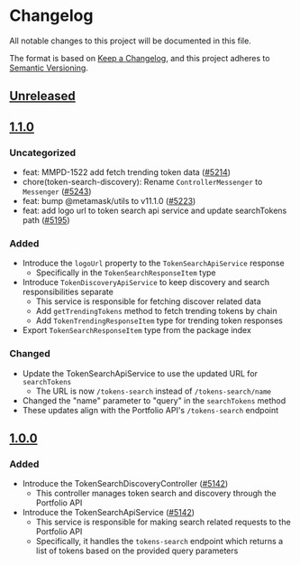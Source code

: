 # Changelog

All notable changes to this project will be documented in this file.

The format is based on [Keep a Changelog](https://keepachangelog.com/en/1.0.0/),
and this project adheres to [Semantic Versioning](https://semver.org/spec/v2.0.0.html).

## [Unreleased]

## [1.1.0]

### Uncategorized

- feat: MMPD-1522 add fetch trending token data ([#5214](https://github.com/MetaMask/core/pull/5214))
- chore(token-search-discovery): Rename `ControllerMessenger` to `Messenger` ([#5243](https://github.com/MetaMask/core/pull/5243))
- feat: bump @metamask/utils to v11.1.0 ([#5223](https://github.com/MetaMask/core/pull/5223))
- feat: add logo url to token search api service and update searchTokens path ([#5195](https://github.com/MetaMask/core/pull/5195))

### Added

- Introduce the `logoUrl` property to the `TokenSearchApiService` response
  - Specifically in the `TokenSearchResponseItem` type
- Introduce `TokenDiscoveryApiService` to keep discovery and search responsibilities separate
  - This service is responsible for fetching discover related data
  - Add `getTrendingTokens` method to fetch trending tokens by chain
  - Add `TokenTrendingResponseItem` type for trending token responses
- Export `TokenSearchResponseItem` type from the package index

### Changed

- Update the TokenSearchApiService to use the updated URL for `searchTokens`
  - The URL is now `/tokens-search` instead of `/tokens-search/name`
- Changed the "name" parameter to "query" in the `searchTokens` method
- These updates align with the Portfolio API's `/tokens-search` endpoint

## [1.0.0]

### Added

- Introduce the TokenSearchDiscoveryController ([#5142](https://github.com/MetaMask/core/pull/5142/))
  - This controller manages token search and discovery through the Portfolio API
- Introduce the TokenSearchApiService ([#5142](https://github.com/MetaMask/core/pull/5142/))
  - This service is responsible for making search related requests to the Portfolio API
  - Specifically, it handles the `tokens-search` endpoint which returns a list of tokens based on the provided query parameters

[Unreleased]: https://github.com/MetaMask/core/compare/@metamask/token-search-discovery-controller@1.1.0...HEAD
[1.1.0]: https://github.com/MetaMask/core/compare/@metamask/token-search-discovery-controller@1.0.0...@metamask/token-search-discovery-controller@1.1.0
[1.0.0]: https://github.com/MetaMask/core/releases/tag/@metamask/token-search-discovery-controller@1.0.0
